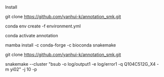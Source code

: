Install


git clone https://github.com/yanhui-k/annotation_smk.git


conda env create -f environment.yml


conda activate annotation


mamba install -c conda-forge -c bioconda snakemake


git clone https://github.com/yanhui-k/annotation_smk.git


snakemake --cluster "bsub -o log/output1 -e log/error1 -q Q104C512G_X4 -m yi02" -j 10 -p
